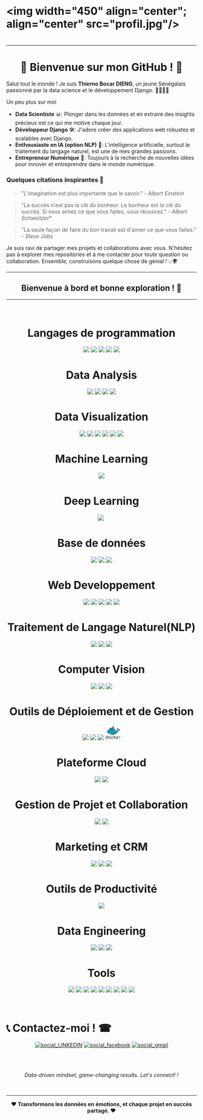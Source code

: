 # <img width="450" align="center"; align="center" src="profil.jpg"/>

#
 



<!-- #
 
<p align="center"><img src="https://cdn.rawgit.com/sindresorhus/awesome/d7305f38d29fed78fa85652e3a63e154dd8e8829/media/badge.svg"/></p> -->

________
<p  align="center">

<h1 align="center">🌟 Bienvenue sur mon GitHub ! 🌟</h1>

Salut tout le monde ! Je suis <strong>Thierno Bocar DIENG</strong>, un jeune Sénégalais passionné par la data science et le développement Django. 👨🏾‍💻✨ <br>

 Un peu plus sur moi

- **Data Scientiste** 📊: Plonger dans les données et en extraire des insights précieux est ce qui me motive chaque jour. 
- **Développeur Django** 🛠️: J'adore créer des applications web robustes et scalables avec Django.
- **Enthousiaste en IA (option NLP)** 🤖: L'intelligence artificielle, surtout le traitement du langage naturel, est une de mes grandes passions.
- **Entrepreneur Numérique** 🚀: Toujours à la recherche de nouvelles idées pour innover et entreprendre dans le monde numérique.

### Quelques citations inspirantes 🌟

> "L'imagination est plus importante que le savoir." - *Albert Einstein*

> "Le succès n'est pas la clé du bonheur. Le bonheur est la clé du succès. Si vous aimez ce que vous faites, vous réussirez." - *Albert Schweitzer**

> "La seule façon de faire du bon travail est d'aimer ce que vous faites." - *Steve Jobs*

Je suis ravi de partager mes projets et collaborations avec vous. N'hésitez pas à explorer mes repositories et à me contacter pour toute question ou collaboration. Ensemble, construisons quelque chose de génial ! 💡🌍

---

<h2 align="center">Bienvenue à bord et bonne exploration ! 🚀</h2>

---
</p>


<br/>



<div align="center">
<h1>Langages de programmation</h1>

<img width="40" src="https://raw.githubusercontent.com/gilbarbara/logos/master/logos/javascript.svg"/>
<img width="40" src="https://cdn.svgporn.com/logos/java.svg"/>
<img width="40" src="https://cdn.svgporn.com/logos/python.svg"/>
<img width="40" src="https://th.bing.com/th/id/R.88eef2c4956cf1d9ffbb00a2059d9dd6?rik=5ZFdZ5LrTEaavw&pid=ImgRaw&r=0"/> 
<img width="60" src="https://rud.is/b/wp-content/uploads/2016/02/RStudio.png"/><br>
</div>

<div align="center">
 <h1>Data Analysis</h1>
 <img width="60" src="https://upload.wikimedia.org/wikipedia/commons/1/1a/NumPy_logo.svg"/>
 <img width="60" src="https://upload.wikimedia.org/wikipedia/commons/e/ed/Pandas_logo.svg"/>
 <img width="60" src="https://upload.wikimedia.org/wikipedia/commons/8/8d/Microsoft_Excel_Logo_%282013-2019%29.svg"/>
 <img width="60" src="https://upload.wikimedia.org/wikipedia/commons/b/b2/SCIPY_2.svg"/><br>
 </div>

<div align="center">
 <h1>Data Visualization</h1>
 <img width="60" src="https://upload.wikimedia.org/wikipedia/commons/8/84/Matplotlib_icon.svg"/>
 <img width="60" src="https://github.com/gilbarbara/logos/blob/main/logos/seaborn-icon.svg"/>
 <img width="60" src="https://upload.wikimedia.org/wikipedia/commons/8/8d/Microsoft_Excel_Logo_%282013-2019%29.svg"/>
 <img width="60" src="https://th.bing.com/th/id/OIP.shGOhtIdDvsjExQmrHOqXwHaEK?rs=1&pid=ImgDetMain"/>
 <img width="60" src="https://img.icons8.com/?size=100&id=9Kvi1p1F0tUo&format=png&color=000000"/>
 <img width="60" src=" https://th.bing.com/th/id/OIP.RJqwnRwzFT4xWx20C2WcjgHaDt?rs=1&pid=ImgDetMain"/><br>
</div>

 <div align="center">
  <h1>Machine Learning</h1>
  <img width="60" src="https://upload.wikimedia.org/wikipedia/commons/0/05/Scikit_learn_logo_small.svg"/><br>
 </div>

 <div align="center">
  <h1>Deep Learning</h1>
  <img width="40" src="https://upload.wikimedia.org/wikipedia/commons/2/2d/Tensorflow_logo.svg"/>
  <img widh="40" scr="https://upload.wikimedia.org/wikipedia/commons/1/10/PyTorch_logo_icon.svg"><br>
 </div>

  <div align="center">
  <h1>Base de données</h1>
  <img width="80" src="https://upload.wikimedia.org/wikipedia/commons/d/dc/Mongodb-icon.svg"/>
  <img width="80" src="https://th.bing.com/th/id/OIP.qW3VoyfQyClWWtpndyPQXAHaHr?rs=1&pid=ImgDetMain"/>
  <img width="80" src="https://img2.thaipng.com/20180611/pur/kisspng-microsoft-sql-server-microsoft-azure-sql-database-5b1f2919b40ab5.5565598815287687937375.jpg"/><br>
 </div>

  <div align="center">
  <h1>Web Developpement</h1>
  <img width="40" src="https://cdn.svgporn.com/logos/django-icon.svg"/>
  <img width="40" src="https://cdn.svgporn.com/logos/wordpress-icon.svg"/>
  <img width="40" src="https://cdn.svgporn.com/logos/bootstrap.svg"/>
  <img width="60" src="https://upload.wikimedia.org/wikipedia/commons/3/3c/Flask_logo.svg"/>
  <img width="40" src="https://cdn.svgporn.com/logos/figma.svg"/><br>
 </div>

  <div align="center">
  <h1>Traitement de Langage Naturel(NLP)</h1>
  <img width="60" src="https://upload.wikimedia.org/wikipedia/commons/8/88/SpaCy_logo.svg"/>
  <img width="60" src="https://upload.wikimedia.org/wikipedia/commons/4/4d/OpenAI_Logo.svg"/>
  <img width="60" src="https://th.bing.com/th/id/OIP.M1ZNAilbmHPAEqwF5-9RSwHaBu?rs=1&pid=ImgDetMain"/><br>
 </div>

<div align="center">
  <h1>Computer Vision</h1>
  <img width="60" src="https://upload.wikimedia.org/wikipedia/commons/3/32/OpenCV_Logo_with_text_svg_version.svg"/>
  <img width="60" src="https://upload.wikimedia.org/wikipedia/commons/a/ae/Keras_logo.svg"/>
  <img width="60" src="https://upload.wikimedia.org/wikipedia/commons/4/45/OpenVINO_logo.svg"/><br>
 </div>

<div align="center">
  <h1>Outils de Déploiement et de Gestion</h1>
  <img width="60" src="https://upload.wikimedia.org/wikipedia/commons/3/3f/Git_icon.svg"/>
  <img width="60" src="https://upload.wikimedia.org/wikipedia/commons/3/35/GitLab_icon.svg"/>
  <img width="60" src="https://upload.wikimedia.org/wikipedia/commons/e/ec/Heroku_logo.svg"/>
  <img src="https://raw.githubusercontent.com/devicons/devicon/master/icons/docker/docker-original-wordmark.svg" alt="docker" width="40" height="40"/><br>
 </div>

 <div align="center">
  <h1>Plateforme Cloud</h1>
  <img width="60" src="https://www.clipartkey.com/mpngs/m/169-1697212_amazon-aws-aws-svg.png"/>
  <img width="60" src="https://th.bing.com/th/id/OIP.sJHsud-TUY_A34AbNJHYCQHaHa?rs=1&pid=ImgDetMain"/><br>
 </div>

<div align="center">
 <h1>Gestion de Projet et Collaboration</h1>
 <img width="60" src="https://www.svgrepo.com/show/303635/trello-logo.svg"/>
 <img width="90" src="https://upload.wikimedia.org/wikipedia/commons/d/d5/Slack_icon_2019.svg"/><br>
</div>

<div align="center">
 <h1>Marketing et CRM</h1>
 <img width="40" src="https://cdn.svgporn.com/logos/google-analytics.svg"/>
 <img width="90" src="https://upload.wikimedia.org/wikipedia/commons/3/3f/HubSpot_Logo.svg"/>
 <img width="80" src="https://img.icons8.com/?size=100&id=rGFIfTXH5cHM&format=png&color=000000"/><br>
</div>

<div align="center">
 <h1>Outils de Productivité</h1>
 <img width="80" src="https://upload.wikimedia.org/wikipedia/commons/e/e9/Notion-logo.svg"/><br>
</div>

<div align="center">
 <h1>Data Engineering</h1>
 <img width="60" src="https://upload.wikimedia.org/wikipedia/commons/9/97/Talend_logo.svg"/>
 <img width="60" src="https://upload.wikimedia.org/wikipedia/commons/0/0e/Hadoop_logo.svg"/>
 <img width="40" src="https://upload.wikimedia.org/wikipedia/commons/f/f3/Apache_Spark_logo.svg"/><br>

<div align="center">
 <h1>Tools</h1>
 <img width="80" src="https://upload.wikimedia.org/wikipedia/commons/3/38/Jupyter_logo.svg"/>
 <img width="60" src="https://upload.wikimedia.org/wikipedia/commons/d/d0/Google_Colaboratory_SVG_Logo.svg"/>
 <img width="80" src="https://upload.wikimedia.org/wikipedia/commons/3/38/Jupyter_logo.svg"/>
 <img width="80" src="https://upload.wikimedia.org/wikipedia/commons/1/1d/PyCharm_Icon.svg"/>
 <img width="40" src="https://www.svgrepo.com/show/303229/microsoft-sql-server-logo.svg"/>
 <img width="40" src="https://cdn.svgporn.com/logos/visual-studio-code.svg"/>
 <img width="40" src="https://static-00.iconduck.com/assets.00/windows-icon-512x512-mjan7d78.png"/>
 <img width="40" src="https://th.bing.com/th/id/OIP.XRtaAx7x5QdDVIyYgj20DAAAAA?rs=1&pid=ImgDetMain"/>
 <img width="80" src="https://cdn.svgporn.com/logos/terminal.svg"/><br>
</div>

<br>
<br>
<h1 align="left">📞 Contactez-moi ! ☎</h1>
<p align="center">
<a href="https://www.linkedin.com/in/%F0%9D%91%BB%F0%9D%92%89%F0%9D%92%8A%F0%9D%92%86%F0%9D%92%93%F0%9D%92%8F%F0%9D%92%90-%F0%9D%91%A9%F0%9D%92%90%F0%9D%92%84%F0%9D%92%82%F0%9D%92%93-%F0%9D%91%AB%F0%9D%91%B0%F0%9D%91%AC%F0%9D%91%B5%F0%9D%91%AE-2926b219b/"><img src="https://img.shields.io/badge/LINKEDIN-@diengwinz-0e76a8?style=for-the-badge&logo=linkedin&logoColor=0e76a8&logoWidth=25" alt="social_LINKEDIN"/></a>
<a href="https://facebook.com/diengwinz"><img src="https://img.shields.io/badge/FACEBOOK-@diengwinz-4267B2?style=for-the-badge&logo=facebook&logoColor=4267B2&logoWidth=25" alt="social_facebook"></a>
<a href="mailto:tdieng591@gmail.com"><img src="https://img.shields.io/badge/GMAIL-@diengwinz-B23121?style=for-the-badge&logo=gmail&logoColor=B23121&logoWidth=25" alt="social_gmail"></a>

</p>

<br/>
<br/>

*Data-driven mindset, game-changing results. Let's connect! !*

<br/>


______________________________________________________
**❤ Transformons les données en émotions, et chaque projet en succès partagé. ❤**

